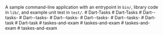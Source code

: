 A sample command-line application with an entrypoint in `bin/`, library code
in `lib/`, and example unit test in `test/`.
#   D a r t - T a s k s  
 #   D a r t - T a s k s  
 #   D a r t - - t a s k s -  
 #   D a r t - - t a s k s -  
 #   D a r t - - t a s k s -  
 #   D a r t - - t a s k s -  
 #   D a r t - - t a s k s -  
 #   D a r t - t a s k  
 #   D a r t - t a s k  
 #   t a s k e s - a n d - e x a m  
 #   t a s k e s - a n d - e x a m  
 #   t a s k e s - a n d - e x a m  
 #   t a s k e s - a n d - e x a m  
 
